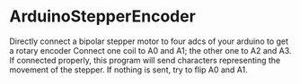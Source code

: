 # ArduinoStepperEncoder
Directly connect a bipolar stepper motor to four adcs of your arduino to get a rotary encoder
Connect one coil to A0 and A1; the other one to A2 and A3. If connected properly, this program will send characters representing the movement of the stepper.
If nothing is sent, try to flip A0 and A1.
